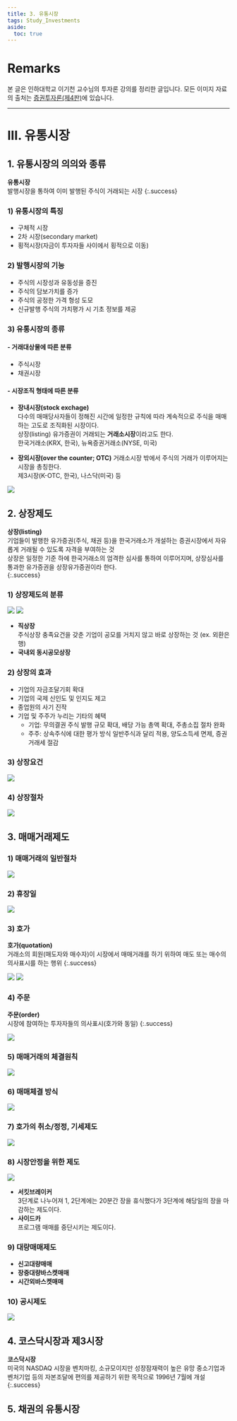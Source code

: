 ```yaml
---
title: 3. 유통시장
tags: Study_Investments
aside:
  toc: true
---
```


# Remarks
본 글은 인하대학교 이기천 교수님의 투자론 강의를 정리한 글입니다.
모든 이미지 자료의 출처는 [증권투자론(제4판)](http://www.yulgokbooks.co.kr/shop/book.php?ptype=view&prdcode=1803290076&catcode=11000000&page=1&catcode=11000000)에 있습니다.

<!--more-->

---

# III. 유통시장
## 1. 유통시장의 의의와 종류
**유통시장**  
발행시장을 통하여 이미 발행된 주식이 거래되는 시장
{:.success}

### 1) 유통시장의 특징
- 구체적 시장
- 2차 시장(secondary market)
- 횡적시장(자금이 투자자들 사이에서 횡적으로 이동)

### 2) 발행시장의 기능
- 주식의 시장성과 유동성을 증진
- 주식의 담보가치를 증가
- 주식의 공정한 가격 형성 도모
- 신규발행 주식의 가치평가 시 기초 정보를 제공

### 3) 유통시장의 종류
#### - 거래대상물에 따른 분류
- 주식시장
- 채권시장

#### - 시장조직 형태에 따른 분류
- **장내시장(stock exchage)**  
다수의 매매당사자들이 정해진 시간에 일정한 규칙에 따라 계속적으로 주식을 매매하는 고도로 조직화된 시장이다.  
상장(listing) 유가증권이 거래되는 **거래소시장**이라고도 한다.  
한국거래소(KRX, 한국), 뉴욕증권거래소(NYSE, 미국)

- **장외시장(over the counter; OTC)**
거래소시장 밖에서 주식의 거래가 이루어지는 시장을 총칭한다.  
제3시장(K-OTC, 한국), 나스닥(미국) 등

![](/images/2020-04-08-3/001.jpg)


## 2. 상장제도
**상장(listing)**  
기업들이 발행한 유가증권(주식, 채권 등)을 한국거래소가 개설하는 증권시장에서 자유롭게 거래될 수 있도록 자격을 부여하는 것  
상장은 일정한 기준 하에 한국거래소의 엄격한 심사를 통하여 이루어지며, 상장심사를 통과한 유가증권을 상장유가증권이라 한다.  
{:.success}

### 1) 상장제도의 분류
![](/images/2020-04-08-3/002.jpg)
![](/images/2020-04-08-3/003.jpg)

- **직상장**  
주식상장 충족요건을 갖춘 기업이 공모를 거치지 않고 바로 상장하는 것 (ex. 외환은행)
- **국내외 동시공모상장**  

### 2) 상장의 효과
- 기업의 자금조달기회 확대
- 기업의 국제 신인도 및 인지도 제고
- 종업원의 사기 진작
- 기업 및 주주가 누리는 기타의 혜택  
  - 기업: 무의결권 주식 발행 규모 확대, 배당 가능 총액 확대, 주총소집 절차 완화
  - 주주: 상속주식에 대한 평가 방식 일반주식과 달리 적용, 양도소득세 면제, 증권거래세 절감


### 3) 상장요건
![](/images/2020-04-08-3/004.jpg)

### 4) 상장절차
![](/images/2020-04-08-3/005.jpg)


## 3. 매매거래제도
### 1) 매매거래의 일반절차
![](/images/2020-04-08-3/006.jpg)

### 2) 휴장일
![](/images/2020-04-08-3/007.jpg)

### 3) 호가
**호가(quotation)**  
거래소의 회원(매도자와 매수자)이 시장에서 매매거래를 하기 위하여 매도 또는 매수의 의사표시를 하는 행위
{:.success}

![](/images/2020-04-08-3/008.jpg)
![](/images/2020-04-08-3/009.jpg)

### 4) 주문
**주문(order)**  
시장에 참여하는 투자자들의 의사표시(호가와 동일)
{:.success}

![](/images/2020-04-08-3/010.jpg)

### 5) 매매거래의 체결원칙
![](/images/2020-04-08-3/011.jpg)

### 6) 매매체결 방식
![](/images/2020-04-08-3/012.jpg)

### 7) 호가의 취소/정정, 기세제도
![](/images/2020-04-08-3/013.jpg)

### 8) 시장안정을 위한 제도
![](/images/2020-04-08-3/014.jpg)
- **서킷브레이커**  
3단계로 나누어져 1, 2단계에는 20분간 장을 휴식했다가 3단계에 해당일의 장을 마감하는 제도이다.
- **사이드카**  
프로그램 매매를 중단시키는 제도이다.

### 9) 대량매매제도
- **신고대량매매**
- **장중대량바스켓매매**
- **시간외바스켓매매**

### 10) 공시제도
![](/images/2020-04-08-3/015.jpg)


## 4. 코스닥시장과 제3시장
**코스닥시장**  
미국의 NASDAQ 시장을 벤치마킹, 소규모이지만 성장잠재력이 높은 유망 중소기업과 벤처기업 등의 자본조달에 편의를 제공하기 위한 목적으로 1996년 7월에 개설  
{:.success}





## 5. 채권의 유통시장
